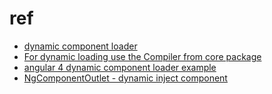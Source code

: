 # ref

* [dynamic component loader](https://angular.io/guide/dynamic-component-loader)
* [For dynamic loading use the Compiler from core package](https://stackoverflow.com/a/39769312)
* [angular 4 dynamic component loader example](https://www.concretepage.com/angular-2/angular-2-4-dynamic-component-loader-example)
* [NgComponentOutlet - dynamic inject component](https://angular.io/api/common/NgComponentOutlet)
